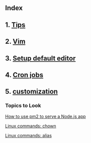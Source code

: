 ## Index

## 1. <a href="tips.md">Tips</a>
## 2. <a href="vim.md">Vim</a>
## 3. <a href="editor.md">Setup default editor</a>
## 4. <a href="cron.md">Cron jobs</a>
## 5. [customization](/customization/1.md)


### Topics to Look 

[How to use pm2 to serve a Node.js app](./Hosting/pm2.md)

[Linux commands: chown](./commands/chown.md)

[Linux commands: alias](./commands/alias.md)